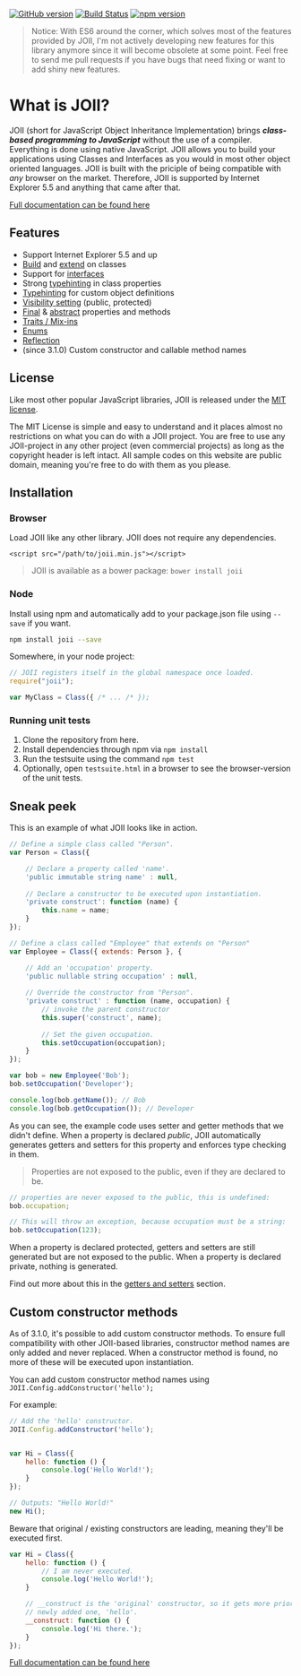 [![GitHub version](https://badge.fury.io/gh/haroldiedema%2Fjoii.svg)](http://badge.fury.io/gh/haroldiedema%2Fjoii) [![Build Status](https://scrutinizer-ci.com/g/haroldiedema/joii/badges/build.png?b=master)](https://scrutinizer-ci.com/g/haroldiedema/joii/build-status/master) [![npm version](https://badge.fury.io/js/joii.svg)](http://badge.fury.io/js/joii) 

> Notice: With ES6 around the corner, which solves most of the features provided by JOII, I'm not actively developing new features for this library anymore since it will become obsolete at some point. Feel free to send me pull requests if you have bugs that need fixing or want to add shiny new features.

# What is JOII?

JOII (short for JavaScript Object Inheritance Implementation) brings ***class-
based programming to JavaScript*** without the use of a compiler. Everything
is done using native JavaScript. JOII allows you to build your applications 
using Classes and Interfaces as you would in most other object oriented 
languages. JOII is built with the priciple of being compatible with _any_ 
browser on the market. Therefore, JOII is supported by Internet Explorer
5.5 and anything that came after that.

[Full documentation can be found here](http://joii.harold.info/)

## Features

 * Support Internet Explorer 5.5 and up
 * [Build](http://joii.harold.info/class/introduction) and [extend](http://joii.harold.info/class/inheritance) on classes
 * Support for [interfaces](http://joii.harold.info/interface/introduction)
 * Strong [typehinting](http://joii.harold.info/meta/types) in class properties
 * [Typehinting](http://joii.harold.info/meta/types) for custom object definitions
 * [Visibility setting](http://joii.harold.info/meta/visibility) (public, protected)
 * [Final](http://joii.harold.info/meta/final) & [abstract](http://joii.harold.info/meta/abstract) properties and methods
 * [Traits / Mix-ins](http://joii.harold.info/class/traits)
 * [Enums](http://joii.harold.info/enum/introduction)
 * [Reflection](http://joii.harold.info/reflection/introduction)
 * (since 3.1.0) Custom constructor and callable method names

## License

Like most other popular JavaScript libraries, JOII is released under the [MIT license](http://en.wikipedia.org/wiki/MIT_License).

The MIT License is simple and easy to understand and it places almost no restrictions on what you can do with a JOII project.
You are free to use any JOII-project in any other project (even commercial projects) as long as the copyright header is left intact.
All sample codes on this website are public domain, meaning you're free to do with them as you please.

## Installation

### Browser

Load JOII like any other library. JOII does not require any dependencies.
```markup
<script src="/path/to/joii.min.js"></script>
```
> JOII is available as a bower package: `bower install joii`

### Node

Install using npm and automatically add to your package.json file using `--save` if you want.
```sh
npm install joii --save
```
Somewhere, in your node project:
```javascript
// JOII registers itself in the global namespace once loaded.
require("joii");

var MyClass = Class({ /* ... /* });
```

### Running unit tests

1. Clone the repository from here.
2. Install dependencies through npm via `npm install`
3. Run the testsuite using the command `npm test`
4. Optionally, open `testsuite.html` in a browser to see the browser-version of the unit tests.


## Sneak peek

This is an example of what JOII looks like in action.

```javascript
// Define a simple class called "Person".
var Person = Class({

    // Declare a property called 'name'.
    'public immutable string name' : null,
    
    // Declare a constructor to be executed upon instantiation.
    'private construct': function (name) {
        this.name = name;
    }
});

// Define a class called "Employee" that extends on "Person"
var Employee = Class({ extends: Person }, {

    // Add an 'occupation' property.
    'public nullable string occupation' : null,
    
    // Override the constructor from "Person".
    'private construct' : function (name, occupation) {
        // invoke the parent constructor
        this.super('construct', name);
        
        // Set the given occupation.
        this.setOccupation(occupation);
    }
});

var bob = new Employee('Bob');
bob.setOccupation('Developer');

console.log(bob.getName()); // Bob
console.log(bob.getOccupation()); // Developer
```

As you can see, the example code uses setter and getter methods that we didn't
define. When a property is declared *public*, JOII automatically generates
getters and setters for this property and enforces type checking in them. 

> Properties are not exposed to the public, even if they are declared to be.

```javascript
// properties are never exposed to the public, this is undefined:
bob.occupation;

// This will throw an exception, because occupation must be a string:
bob.setOccupation(123);
```

When a property is declared protected, getters and setters are still generated
but are not exposed to the public. When a property is declared private, nothing
is generated.

Find out more about this in the [getters and setters](http://joii.harold.info/class/getters-and-setters)
section.

## Custom constructor methods

As of 3.1.0, it's possible to add custom constructor methods. To ensure full
compatibility with other JOII-based libraries, constructor method names are
only added and never replaced. When a constructor method is found, no more of
these will be executed upon instantiation.

You can add custom constructor method names using `JOII.Config.addConstructor('hello');`

For example:

```javascript
// Add the 'hello' constructor.
JOII.Config.addConstructor('hello');


var Hi = Class({
    hello: function () {
        console.log('Hello World!');
    }
});

// Outputs: "Hello World!"
new Hi();
```

Beware that original / existing constructors are leading, meaning they'll be
executed first.

```javascript
var Hi = Class({
    hello: function () {
        // I am never executed.
        console.log('Hello World!');
    }

    // __construct is the 'original' constructor, so it gets more priority over the
    // newly added one, 'hello'.
    __construct: function () {
        console.log('Hi there.');
    }
});
```

[Full documentation can be found here](http://joii.harold.info/)
